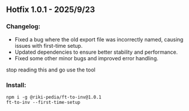 <!-- just a file to make the releases from for the automation script -->
<!-- edit this per release -->
## Hotfix 1.0.1 - 2025/9/23
### Changelog: 
- Fixed a bug where the old export file was incorrectly named, causing issues with first-time setup.
- Updated dependencies to ensure better stability and performance.
- Fixed some other minor bugs and improved error handling.

stop reading this and go use the tool
<!-- im quite lazy, so i don't update the readme often. -->
<!-- ill probably do it next release -->
### Install:
```
npm i -g @riki-pedia/ft-to-inv@1.0.1
ft-to-inv --first-time-setup
```
<!-- i am extremely unprofessional, so youll see whatever i didnt feel like doing scattered throughout the codebase -->
